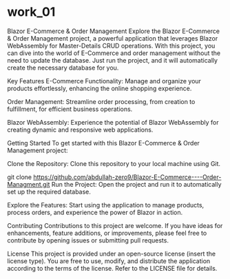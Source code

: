 # work_01
Blazor E-Commerce & Order Management
Explore the Blazor E-Commerce & Order Management project, a powerful application that leverages Blazor WebAssembly for Master-Details CRUD operations. With this project, you can dive into the world of E-Commerce and order management without the need to update the database. Just run the project, and it will automatically create the necessary database for you.

Key Features
E-Commerce Functionality: Manage and organize your products effortlessly, enhancing the online shopping experience.

Order Management: Streamline order processing, from creation to fulfillment, for efficient business operations.

Blazor WebAssembly: Experience the potential of Blazor WebAssembly for creating dynamic and responsive web applications.

Getting Started
To get started with this Blazor E-Commerce & Order Management project:

Clone the Repository: Clone this repository to your local machine using Git.

git clone https://github.com/abdullah-zero9/Blazor-E-Commerce----Order-Managment.git
Run the Project: Open the project and run it to automatically set up the required database.

Explore the Features: Start using the application to manage products, process orders, and experience the power of Blazor in action.

Contributing
Contributions to this project are welcome. If you have ideas for enhancements, feature additions, or improvements, please feel free to contribute by opening issues or submitting pull requests.

License
This project is provided under an open-source license (insert the license type). You are free to use, modify, and distribute the application according to the terms of the license. Refer to the LICENSE file for details.
